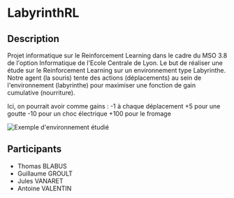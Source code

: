 # LabyrinthRL

## Description

Projet informatique sur le Reinforcement Learning dans le cadre du MSO 3.8 de l'option Informatique de l'Ecole Centrale de Lyon. Le but de réaliser une étude sur le Reinforcement Learning sur un environnement type Labyrinthe. Notre agent (la souris) tente des actions (déplacements) au sein de l'environnement (labyrinthe) pour maximiser une fonction de gain cumulative (nourriture).

Ici, on pourrait avoir comme gains :
-1 à chaque déplacement
+5 pour une goutte
-10 pour un choc électrique
+100 pour le fromage

![Exemple d'environnement étudié](https://miro.medium.com/max/3000/1*jne9wcY21o_e_ztLyQSPSw.png)

## Participants

- Thomas BLABUS
- Guillaume GROULT
- Jules VANARET
- Antoine VALENTIN

